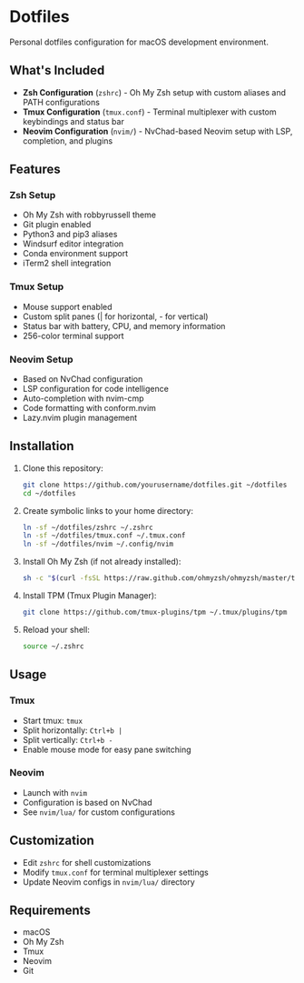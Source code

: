 # Dotfiles

Personal dotfiles configuration for macOS development environment.

## What's Included

- **Zsh Configuration** (`zshrc`) - Oh My Zsh setup with custom aliases and PATH configurations
- **Tmux Configuration** (`tmux.conf`) - Terminal multiplexer with custom keybindings and status bar
- **Neovim Configuration** (`nvim/`) - NvChad-based Neovim setup with LSP, completion, and plugins

## Features

### Zsh Setup
- Oh My Zsh with robbyrussell theme
- Git plugin enabled
- Python3 and pip3 aliases
- Windsurf editor integration
- Conda environment support
- iTerm2 shell integration

### Tmux Setup
- Mouse support enabled
- Custom split panes (| for horizontal, - for vertical)
- Status bar with battery, CPU, and memory information
- 256-color terminal support

### Neovim Setup
- Based on NvChad configuration
- LSP configuration for code intelligence
- Auto-completion with nvim-cmp
- Code formatting with conform.nvim
- Lazy.nvim plugin management

## Installation

1. Clone this repository:
   ```bash
   git clone https://github.com/yourusername/dotfiles.git ~/dotfiles
   cd ~/dotfiles
   ```

2. Create symbolic links to your home directory:
   ```bash
   ln -sf ~/dotfiles/zshrc ~/.zshrc
   ln -sf ~/dotfiles/tmux.conf ~/.tmux.conf
   ln -sf ~/dotfiles/nvim ~/.config/nvim
   ```

3. Install Oh My Zsh (if not already installed):
   ```bash
   sh -c "$(curl -fsSL https://raw.github.com/ohmyzsh/ohmyzsh/master/tools/install.sh)"
   ```

4. Install TPM (Tmux Plugin Manager):
   ```bash
   git clone https://github.com/tmux-plugins/tpm ~/.tmux/plugins/tpm
   ```

5. Reload your shell:
   ```bash
   source ~/.zshrc
   ```

## Usage

### Tmux
- Start tmux: `tmux`
- Split horizontally: `Ctrl+b |`
- Split vertically: `Ctrl+b -`
- Enable mouse mode for easy pane switching

### Neovim
- Launch with `nvim`
- Configuration is based on NvChad
- See `nvim/lua/` for custom configurations

## Customization

- Edit `zshrc` for shell customizations
- Modify `tmux.conf` for terminal multiplexer settings
- Update Neovim configs in `nvim/lua/` directory

## Requirements

- macOS
- Oh My Zsh
- Tmux
- Neovim
- Git